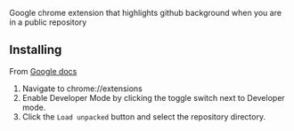Google chrome extension that highlights github background
when you are in a public repository

## Installing

From [Google docs](https://developer.chrome.com/docs/extensions/mv3/getstarted/)

1. Navigate to chrome://extensions
2. Enable Developer Mode by clicking the toggle switch next to Developer mode.
3. Click the `Load unpacked` button and select the repository directory.
